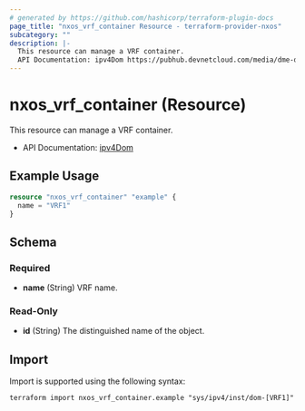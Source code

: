 ```yaml
---
# generated by https://github.com/hashicorp/terraform-plugin-docs
page_title: "nxos_vrf_container Resource - terraform-provider-nxos"
subcategory: ""
description: |-
  This resource can manage a VRF container.
  API Documentation: ipv4Dom https://pubhub.devnetcloud.com/media/dme-docs-10-2-2/docs/Layer%203/ipv4:Dom/
---
```


# nxos_vrf_container (Resource)

This resource can manage a VRF container.

- API Documentation: [ipv4Dom](https://pubhub.devnetcloud.com/media/dme-docs-10-2-2/docs/Layer%203/ipv4:Dom/)

## Example Usage

```terraform
resource "nxos_vrf_container" "example" {
  name = "VRF1"
}
```

<!-- schema generated by tfplugindocs -->
## Schema

### Required

- **name** (String) VRF name.

### Read-Only

- **id** (String) The distinguished name of the object.

## Import

Import is supported using the following syntax:

```shell
terraform import nxos_vrf_container.example "sys/ipv4/inst/dom-[VRF1]"
```
